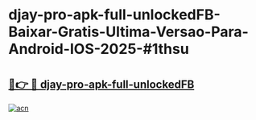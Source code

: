 # djay-pro-apk-full-unlockedFB-Baixar-Gratis-Ultima-Versao-Para-Android-IOS-2025-#1thsu

# <h2><a href="https://ainizakaria.my?title=djay-pro-apk-full-unlockedFB&ref=22M">🔗👉 🔴 djay-pro-apk-full-unlockedFB</a></h2>

[![acn](https://github.com/user-attachments/assets/0f9c940e-d8b0-45ae-aac7-cd30a18b3e1c)](https://ainizakaria.my?title=djay-pro-apk-full-unlockedFB&ref=22M)

